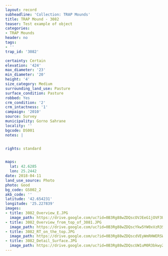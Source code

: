```yaml
---
layout: record
subheadline: 'Collection: TRAP Mounds'
title: TRAP Mound - 3082
teaser: Test example of object
categories:
- TRAP Mounds
header: no
tags:
- ''
trap_id: '3082'

certainty: Certain
elevation: '424'
max_diameter: '23'
min_diameter: '20'
height: '4'
size_category: Medium
surrounding_land_use: Pasture
surface_condition: Pasture
robbed: Yes
crm_condition: '2'
crm_intactness: '1'
campaign: '2010'
source: Survey
municipality: Gorno Sahrane
locality: ''
bgcode: DS001
notes: |


rights: standard


maps:
  lat: 42.6285
  lon: 25.2442
date: 2018-04-11
land_use_source: Photo
photo: Good
bg_code: GS002_2
akb_code: ''
latitude: '42.654231'
longitude: '25.227839'
images:
- title: 3082_Overview_E.JPG
  image_path: https://drive.google.com/uc?id=0B3Rg88wZDQscOVJEeG1jOVF3UkU
- title: 3082_Overview_from_top_of_3081.JPG
  image_path: https://drive.google.com/uc?id=0B3Rg88wZDQscYkw5YW0xVzR3Sm8
- title: 3082_RT_on_the_top.JPG
  image_path: https://drive.google.com/uc?id=0B3Rg88wZDQscdVEyWmRHWERSWnM
- title: 3082_Detail_Surface.JPG
  image_path: https://drive.google.com/uc?id=0B3Rg88wZDQscUW1uM0R3bkwyZXc
---
```

